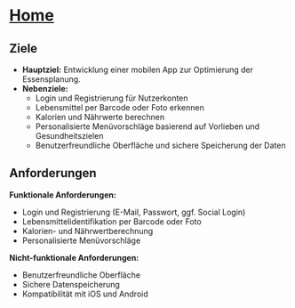 # [Home](../README.md)
## Ziele

- **Hauptziel:** Entwicklung einer mobilen App zur Optimierung der Essensplanung.  
- **Nebenziele:**
  - Login und Registrierung für Nutzerkonten
  - Lebensmittel per Barcode oder Foto erkennen
  - Kalorien und Nährwerte berechnen
  - Personalisierte Menüvorschläge basierend auf Vorlieben und Gesundheitszielen
  - Benutzerfreundliche Oberfläche und sichere Speicherung der Daten

## Anforderungen

**Funktionale Anforderungen:**
- Login und Registrierung (E-Mail, Passwort, ggf. Social Login)
- Lebensmittelidentifikation per Barcode oder Foto
- Kalorien- und Nährwertberechnung
- Personalisierte Menüvorschläge

**Nicht-funktionale Anforderungen:**
- Benutzerfreundliche Oberfläche
- Sichere Datenspeicherung
- Kompatibilität mit iOS und Android
